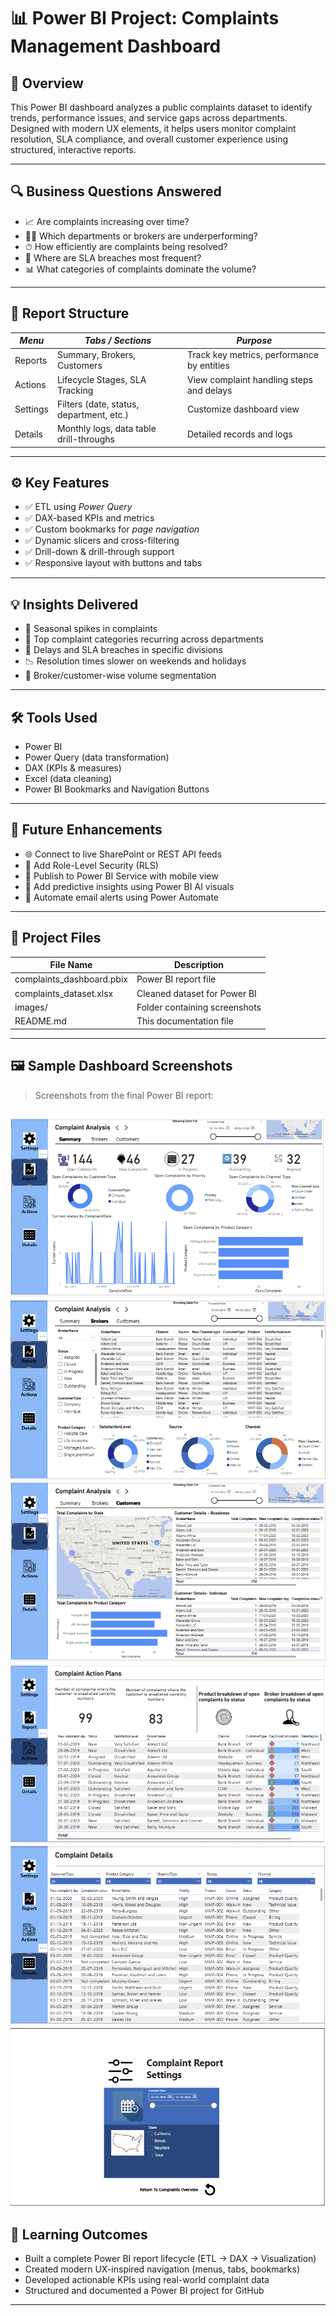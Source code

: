 # 📊 Power BI Project: Complaints Management Dashboard

## 🧩 Overview

This Power BI dashboard analyzes a public complaints dataset to identify trends, performance issues, and service gaps across departments. Designed with modern UX elements, it helps users monitor complaint resolution, SLA compliance, and overall customer experience using structured, interactive reports.

---

## 🔍 Business Questions Answered

- 📈 Are complaints increasing over time?
- 🧑‍💼 Which departments or brokers are underperforming?
- ⏱ How efficiently are complaints being resolved?
- 🚨 Where are SLA breaches most frequent?
- 📊 What categories of complaints dominate the volume?

---

## 🧭 Report Structure

| *Menu*     | *Tabs / Sections*                     | *Purpose*                                 |
|--------------|------------------------------------------|----------------------------------------------|
| Reports      | Summary, Brokers, Customers              | Track key metrics, performance by entities   |
| Actions      | Lifecycle Stages, SLA Tracking           | View complaint handling steps and delays     |
| Settings     | Filters (date, status, department, etc.) | Customize dashboard view                     |
| Details      | Monthly logs, data table drill-throughs  | Detailed records and logs                    |

---

## ⚙ Key Features

- ✅ ETL using *Power Query*
- ✅ DAX-based KPIs and metrics
- ✅ Custom bookmarks for *page navigation*
- ✅ Dynamic slicers and cross-filtering
- ✅ Drill-down & drill-through support
- ✅ Responsive layout with buttons and tabs

---

## 💡 Insights Delivered

- 🔺 Seasonal spikes in complaints
- 🧩 Top complaint categories recurring across departments
- 🚧 Delays and SLA breaches in specific divisions
- 📉 Resolution times slower on weekends and holidays
- 📍 Broker/customer-wise volume segmentation

---

## 🛠 Tools Used

- Power BI
- Power Query (data transformation)
- DAX (KPIs & measures)
- Excel (data cleaning)
- Power BI Bookmarks and Navigation Buttons

---

## 🚀 Future Enhancements

- 🌐 Connect to live SharePoint or REST API feeds
- 🔐 Add Role-Level Security (RLS)
- 📲 Publish to Power BI Service with mobile view
- 🤖 Add predictive insights using Power BI AI visuals
- 📧 Automate email alerts using Power Automate

---

## 📂 Project Files

| File Name                    | Description                               |
|-----------------------------|-------------------------------------------|
| complaints_dashboard.pbix | Power BI report file                      |
| complaints_dataset.xlsx   | Cleaned dataset for Power BI              |
| images/                   | Folder containing screenshots             |
| README.md                 | This documentation file                   |

---

## 🖼 Sample Dashboard Screenshots

> Screenshots from the final Power BI report:

![📊 Summary Tab](https://github.com/Vegensh/Complaint-Analysis/blob/main/Reports-Summary.png)  
![👨‍💼 Brokers Analysis](https://github.com/Vegensh/Complaint-Analysis/blob/main/Reports-Brokers.png)  
![🧑 Customers Insights](https://github.com/Vegensh/Complaint-Analysis/blob/main/Repots-Customer.png)  
![🛠 Actions Page](https://github.com/Vegensh/Complaint-Analysis/blob/main/Actions.png)  
![📋 Details View](https://github.com/Vegensh/Complaint-Analysis/blob/main/Details.png)
![ Settings](https://github.com/Vegensh/Complaint-Analysis/blob/main/Settings.png)
---

## 📘 Learning Outcomes

- Built a complete Power BI report lifecycle (ETL → DAX → Visualization)
- Created modern UX-inspired navigation (menus, tabs, bookmarks)
- Developed actionable KPIs using real-world complaint data
- Structured and documented a Power BI project for GitHub

---

